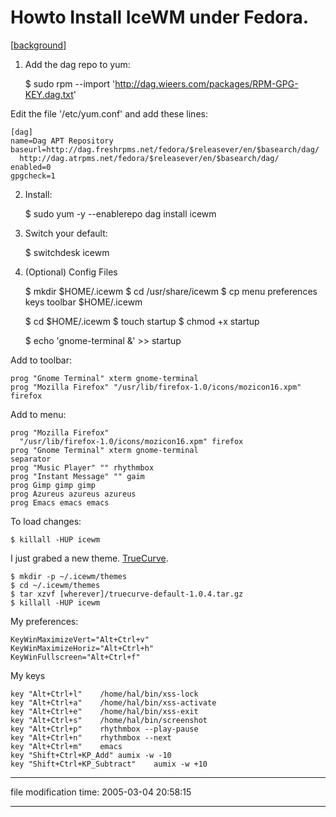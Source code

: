 Howto Install IceWM under Fedora.
=================================

\[[background](/archives/000417.html)\]

1) Add the dag repo to yum:

    $ sudo rpm --import 'http://dag.wieers.com/packages/RPM-GPG-KEY.dag.txt'

Edit the file '/etc/yum.conf' and add these lines:

    [dag]
    name=Dag APT Repository
    baseurl=http://dag.freshrpms.net/fedora/$releasever/en/$basearch/dag/
      http://dag.atrpms.net/fedora/$releasever/en/$basearch/dag/
    enabled=0
    gpgcheck=1

2) Install:

    $ sudo yum -y --enablerepo dag install icewm

3) Switch your default:

    $ switchdesk icewm

4) (Optional) Config Files

    $ mkdir $HOME/.icewm
    $ cd /usr/share/icewm
    $ cp menu preferences keys toolbar $HOME/.icewm
    
    $ cd $HOME/.icewm
    $ touch startup 
    $ chmod +x startup
    
    $ echo 'gnome-terminal &' >> startup

Add to toolbar:

    prog "Gnome Terminal" xterm gnome-terminal
    prog "Mozilla Firefox" "/usr/lib/firefox-1.0/icons/mozicon16.xpm"
    firefox

Add to menu:

    prog "Mozilla Firefox"
      "/usr/lib/firefox-1.0/icons/mozicon16.xpm" firefox
    prog "Gnome Terminal" xterm gnome-terminal
    separator
    prog "Music Player" "" rhythmbox
    prog "Instant Message" "" gaim
    prog Gimp gimp gimp
    prog Azureus azureus azureus
    prog Emacs emacs emacs

To load changes:

    $ killall -HUP icewm

I just grabed a new theme. [TrueCurve](http://themes.freshmeat.net/projects/truecurve/).

    
    $ mkdir -p ~/.icewm/themes
    $ cd ~/.icewm/themes
    $ tar xzvf [wherever]/truecurve-default-1.0.4.tar.gz
    $ killall -HUP icewm
    

My preferences:

    
    KeyWinMaximizeVert="Alt+Ctrl+v"
    KeyWinMaximizeHoriz="Alt+Ctrl+h"
    KeyWinFullscreen="Alt+Ctrl+f"
    

My keys

    
    key "Alt+Ctrl+l"	/home/hal/bin/xss-lock
    key "Alt+Ctrl+a"	/home/hal/bin/xss-activate
    key "Alt+Ctrl+e"	/home/hal/bin/xss-exit
    key "Alt+Ctrl+s"	/home/hal/bin/screenshot
    key "Alt+Ctrl+p"	rhythmbox --play-pause
    key "Alt+Ctrl+n"	rhythmbox --next
    key "Alt+Ctrl+m"	emacs
    key "Shift+Ctrl+KP_Add"	aumix -w -10
    key "Shift+Ctrl+KP_Subtract"	aumix -w +10
    

* * *

file modification time: 2005-03-04 20:58:15

* * *

